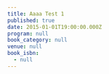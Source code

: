 ```yaml
---
title: Aaaa Test 1
published: true
date: 2015-01-01T19:00:00.000Z
program: null
book_category: null
venue: null
book_isbn:
  - null
---
```

